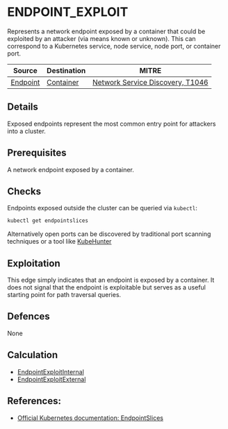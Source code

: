 # ENDPOINT_EXPLOIT


Represents a network endpoint exposed by a container that could be exploited by an attacker (via means known or unknown). This can correspond to a Kubernetes service, node service, node port, or container port.

| Source                                    | Destination                           | MITRE                            |
| ----------------------------------------- | ------------------------------------- |----------------------------------|
| [Endpoint](../entities/endpoint.md) | [Container](../entities/container.md) | [Network Service Discovery, T1046](https://attack.mitre.org/techniques/T1046/) |

## Details

Exposed endpoints represent the most common entry point for attackers into a cluster.

## Prerequisites

A network endpoint exposed by a container.

## Checks

Endpoints exposed outside the cluster can be queried via `kubectl`:

```bash
kubectl get endpointslices
```

Alternatively open ports can be discovered by traditional port scanning techniques or a tool like [KubeHunter](https://github.com/aquasecurity/kube-hunter#scanning-options)

## Exploitation

This edge simply indicates that an endpoint is exposed by a container. It does not signal that the endpoint is exploitable but serves as a useful starting point for path traversal queries.

## Defences

None

## Calculation

+ [EndpointExploitInternal](https://github.com/DataDog/KubeHound/tree/main/pkg/kubehound/graph/edge/endpoint_exploit_internal.go)
+ [EndpointExploitExternal](https://github.com/DataDog/KubeHound/tree/main/pkg/kubehound/graph/edge/endpoint_exploit_external.go)


## References:

+ [Official Kubernetes documentation: EndpointSlices ](https://kubernetes.io/docs/concepts/storage/volumes/)

